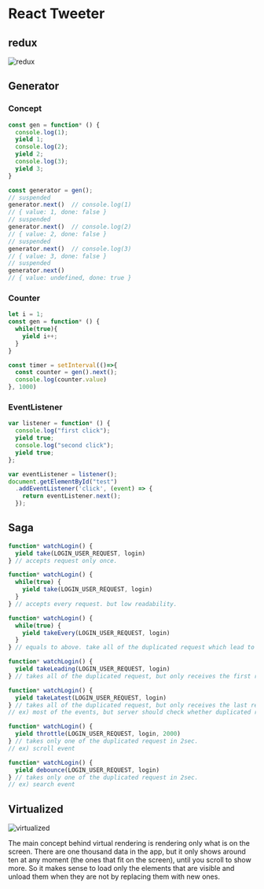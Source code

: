 # React Tweeter

## redux
![redux](https://user-images.githubusercontent.com/44011462/105483516-4f28a380-5ced-11eb-965e-5596641ee6b3.png)

## Generator

### Concept
```javascript
const gen = function* () {
  console.log(1);
  yield 1;
  console.log(2);
  yield 2;
  console.log(3);
  yield 3;
}

const generator = gen();
// suspended
generator.next()  // console.log(1)
// { value: 1, done: false }
// suspended
generator.next()  // console.log(2)
// { value: 2, done: false }
// suspended
generator.next()  // console.log(3)
// { value: 3, done: false }
// suspended
generator.next()
// { value: undefined, done: true }
```

### Counter
```javascript
let i = 1;
const gen = function* () {
  while(true){
    yield i++;
  }
}

const timer = setInterval(()=>{
  const counter = gen().next();
  console.log(counter.value)
}, 1000)
```

### EventListener
```javascript
var listener = function* () {
  console.log("first click");
  yield true;
  console.log("second click");
  yield true;
};

var eventListener = listener();
document.getElementById("test")
  .addEventListener('click', (event) => {
    return eventListener.next();
  });
```

## Saga
```javascript
function* watchLogin() {
  yield take(LOGIN_USER_REQUEST, login)
} // accepts request only once.

function* watchLogin() {
  while(true) {
    yield take(LOGIN_USER_REQUEST, login)
  }
} // accepts every request. but low readability.

function* watchLogin() {
  while(true) {
    yield takeEvery(LOGIN_USER_REQUEST, login)
  }
} // equals to above. take all of the duplicated request which lead to server overburden.

function* watchLogin() {
  yield takeLeading(LOGIN_USER_REQUEST, login)
} // takes all of the duplicated request, but only receives the first response. still server overburden remains.

function* watchLogin() {
  yield takeLatest(LOGIN_USER_REQUEST, login)
} // takes all of the duplicated request, but only receives the last response. still server overburden remains.
// ex) most of the events, but server should check whether duplicated request receives or not

function* watchLogin() {
  yield throttle(LOGIN_USER_REQUEST, login, 2000)
} // takes only one of the duplicated request in 2sec.
// ex) scroll event

function* watchLogin() {
  yield debounce(LOGIN_USER_REQUEST, login)
} // takes only one of the duplicated request in 2sec.
// ex) search event
```

## Virtualized

![virtualized](https://user-images.githubusercontent.com/44011462/105692640-fe5db880-5f41-11eb-84c0-83dea11c91c0.png)

The main concept behind virtual rendering is rendering only what is on the screen. There are one thousand data in the app, but it only shows around ten at any moment (the ones that fit on the screen), until you scroll to show more. So it makes sense to load only the elements that are visible and unload them when they are not by replacing them with new ones.
